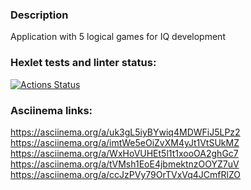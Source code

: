 ### Description
Application with 5 logical games for IQ development

### Hexlet tests and linter status:
[![Actions Status](https://github.com/Iliatar/java-project-61/actions/workflows/hexlet-check.yml/badge.svg)](https://github.com/Iliatar/java-project-61/actions)

### Asciinema links:
https://asciinema.org/a/uk3gL5iyBYwiq4MDWFiJ5LPz2
https://asciinema.org/a/imtWe5eOiZvXM4yJt1VtSUkMZ
https://asciinema.org/a/WxHoVUHEt5l1t1xooOA2ghGc7
https://asciinema.org/a/tVMsh1EoE4jbmektnzOOYZ7uV
https://asciinema.org/a/ccJzPVy79OrTVxVq4JCmfRlZO
